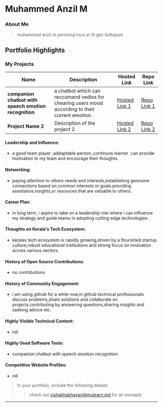 # Muhammed Anzil M

### About Me

> muhammed anzil m persuing mca at rit gec kottayam


## Portfolio Highlights

### My Projects

| Name                | Description                                                               | Hosted Link                              | Repo Link                                                      |
|---------------------|---------------------------------------------------------------------------|------------------------------------------|----------------------------------------------------------------|
| **companion chatbot with speech emotion recognition**  | a chatbot which can reccomand vedios for chearing users mood according to their current emotion.                                             | [Hosted Link 1](https://example.com)    | [Repo Link 1](https://github.com/username/project1)             |
| **Project Name 2**  | Description of the project 2                                              | [Hosted Link 2](https://example.com)    | [Repo Link 2](https://github.com/username/project2)             |

#### Leadership and Influence:

- a good team player ,addaptable person ,continuos learner .can provide motivation to my team and encourage their thoughts.

#### Networking:

- paying attention to others needs and interests,establishing gennuine connections based on common interests or goals.providing assistance,insights,or resources that are valuable to others.

#### Career Plan:

- in long term, i aspire to take on a leadership role where i can influence my strategy and guide teams in adopting cutting edge technologies.

#### Thoughts on Kerala's Tech Ecosystem:

- keralas tech ecosystem is rapidly growing,driven by a flourished startup culture,robust educational institutions and strong focus on innovation across various sectors.

#### History of Open Source Contributions:

- no contributions

#### History of Community Engagement:

-  i am using github for a while now,in github technical professionals discuss problems,share solutions and collaborate on projects.contributing by answering questions,sharing insights and seeking advice etc.

#### Highly Visible Technical Content:

- nill

#### Highly Used Software Tools:

- companion chatbot with speech emotion recognition

#### Competitive Website Profiles:

- nill



> In your portfolio, include the following details:
>> check out [vishakhabhayan@mulearn.md](./profiles/vishakhabhayan@mulearn.md) for an exmaple

---
